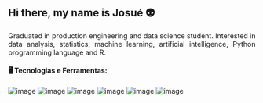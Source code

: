 
## Hi there, my name is Josué 👽

<p align="justify">
Graduated in production engineering and data science student. Interested in data analysis, statistics, machine learning, artificial intelligence, Python programming language and R.
</p>

#### 🖥️ Tecnologias e Ferramentas:

![image](https://img.shields.io/badge/Jupyter-F37626.svg?&style=for-the-badge&logo=Jupyter&logoColor=white) ![image](https://img.shields.io/badge/Python-FFD43B?style=for-the-badge&logo=python&logoColor=blue) ![image](https://img.shields.io/badge/Pandas-2C2D72?style=for-the-badge&logo=pandas&logoColor=white) ![image](https://img.shields.io/badge/Numpy-777BB4?style=for-the-badge&logo=numpy&logoColor=white) ![image](https://img.shields.io/badge/scikit_learn-F7931E?style=for-the-badge&logo=scikit-learn&logoColor=white) ![image](https://img.shields.io/badge/R-276DC3?style=for-the-badge&logo=r&logoColor=white) 






